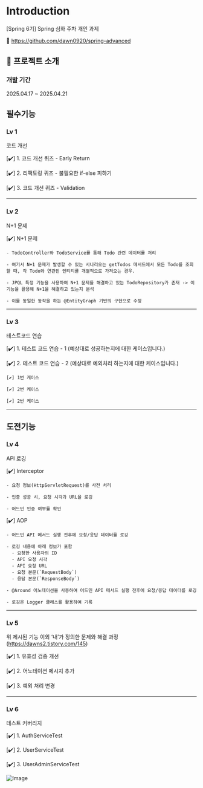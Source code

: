 # Introduction
[Spring 6기] Spring 심화 주차 개인 과제

🔗 https://github.com/dawn0920/spring-advanced

## 📝 프로젝트 소개

### 개발 기간
2025.04.17 ~ 2025.04.21


## 필수기능
### Lv 1
  코드 개선
  
  [✔️]  1. 코드 개선 퀴즈 - Early Return

  [✔️]  2. 리팩토링 퀴즈 - 불필요한 if-else 피하기

  [✔️]  3. 코드 개선 퀴즈 - Validation
  
---

### Lv 2
  N+1 문제
  
  [✔️]  N+1 문제
  
    - TodoController와 TodoService를 통해 Todo 관련 데이터를 처리
    
    - 여기서 N+1 문제가 발생할 수 있는 시나리오는 getTodos 메서드에서 모든 Todo를 조회할 때, 각 Todo와 연관된 엔티티를 개별적으로 가져오는 경우.

    - JPQL 특정 기능을 사용하여 N+1 문제를 해결하고 있는 TodoRepository가 존재 -> 이 기능을 활용해 N+1을 해결하고 있는지 분석

    - 이를 동일한 동작을 하는 @EntityGraph 기반의 구현으로 수정
  
---

### Lv 3
  테스트코드 연습
  
  [✔️]  1. 테스트 코드 연습 - 1 (예상대로 성공하는지에 대한 케이스입니다.)

  [✔️]  2. 테스트 코드 연습 - 2 (예상대로 예외처리 하는지에 대한 케이스입니다.)
  
    [✔️] 1번 케이스
    
    [✔️] 2번 케이스

    [✔️] 2번 케이스

---

## 도전기능
### Lv 4
  API 로깅
  
  [✔️]  Interceptor 
  
    - 요청 정보(HttpServletRequest)를 사전 처리
    
    - 인증 성공 시, 요청 시각과 URL을 로깅

    - 어드민 인증 여부를 확인

  [✔️]  AOP
  
    - 어드민 API 메서드 실행 전후에 요청/응답 데이터를 로깅
    
    - 로깅 내용에 아래 정보가 포함
      - 요청한 사용자의 ID
      - API 요청 시각
      - API 요청 URL
      - 요청 본문(`RequestBody`)
      - 응답 본문(`ResponseBody`)

    - @Around 어노테이션을 사용하여 어드민 API 메서드 실행 전후에 요청/응답 데이터를 로깅

    - 로깅은 Logger 클래스를 활용하여 기록
  
---

### Lv 5
  위 제시된 기능 이외 ‘내’가 정의한 문제와 해결 과정 (https://dawns2.tistory.com/145)
  
  [✔️]  1. 유효성 검증 개선

  [✔️]  2. 어노테이션 메시지 추가
  
  [✔️]  3. 예외 처리 변경
  
---

### Lv 6
  테스트 커버리지
  
  [✔️]  1. AuthServiceTest

  [✔️]  2. UserServiceTest
  
  [✔️]  3. UserAdminServiceTest
    



![Image](https://github.com/user-attachments/assets/ed50f349-3ece-421e-9219-f12d9d5fc7f0)

